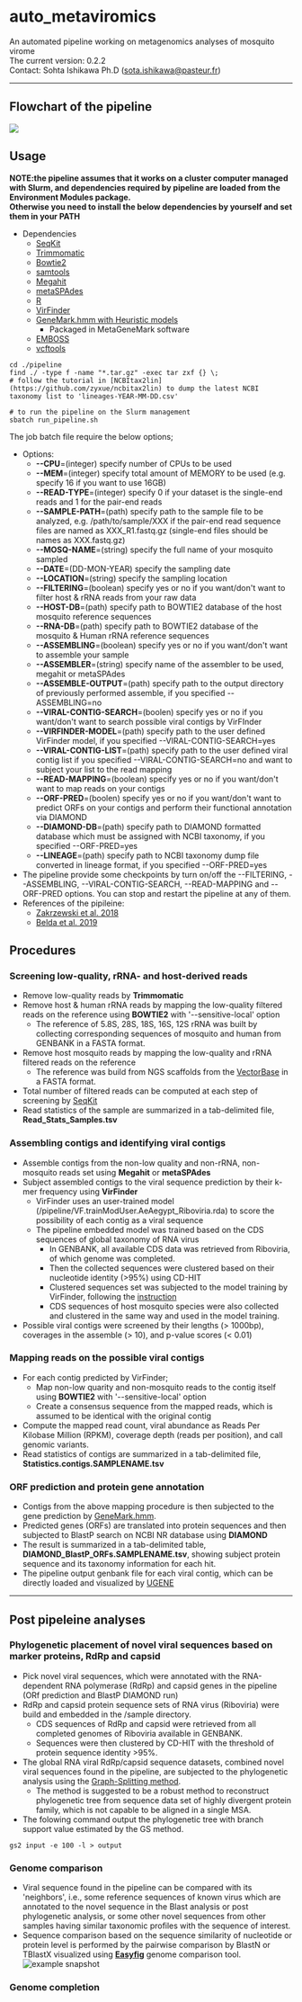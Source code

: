 # auto_metaviromics
An automated pipeline working on metagenomics analyses of mosquito virome  
The current version: 0.2.2  
Contact: Sohta Ishikawa Ph.D (sota.ishikawa@pasteur.fr)  

***
## Flowchart of the pipeline  
![](./image/auto_metaviromics.svg)  

## Usage
**NOTE:the pipeline assumes that it works on a cluster computer managed with Slurm, and dependencies required by pipeline are loaded from the Environment Modules package.**  
**Otherwise you need to install the below dependencies by yourself and set them in your PATH**  
+ Dependencies
    + [SeqKit](https://github.com/shenwei356/seqkit)
    + [Trimmomatic](https://github.com/timflutre/trimmomatic)
    + [Bowtie2](http://bowtie-bio.sourceforge.net/bowtie2/index.shtml)
    + [samtools](http://www.htslib.org/doc/samtools.html)
    + [Megahit](https://github.com/voutcn/megahit)
    + [metaSPAdes](http://cab.spbu.ru/software/spades/)
    + [R](https://www.r-project.org/)
    + [VirFinder](https://github.com/jessieren/VirFinder)
    + [GeneMark.hmm with Heuristic models](http://exon.gatech.edu/index.html)
        + Packaged in MetaGeneMark software
    + [EMBOSS](http://www.bioinformatics.nl/emboss-explorer)
    + [vcftools](https://vcftools.github.io/index.html)  
    
```
cd ./pipeline
find ./ -type f -name "*.tar.gz" -exec tar zxf {} \;
# follow the tutorial in [NCBItax2lin](https://github.com/zyxue/ncbitax2lin) to dump the latest NCBI taxonomy list to 'lineages-YEAR-MM-DD.csv'

# to run the pipeline on the Slurm management
sbatch run_pipeline.sh
```  
The job batch file require the below options;
+ Options: 
  +	**--CPU**=(integer)                 specify number of CPUs to be used
  +	**--MEM**=(integer)                 specify total amount of MEMORY to be used (e.g. specify 16 if you want to use 16GB)
  +	**--READ-TYPE**=(integer)           specify 0 if your dataset is the single-end reads and 1 for the pair-end reads
  +	**--SAMPLE-PATH**=(path)            specify path to the sample file to be analyzed, e.g. /path/to/sample/XXX if the pair-end read sequence files are named as XXX_R1.fastq.gz (single-end files should be names as XXX.fastq.gz) 
  + **--MOSQ-NAME**=(string)            specify the full name of your mosquito sampled
  + **--DATE**=(DD-MON-YEAR)            specify the sampling date
  + **--LOCATION**=(string)             specify the sampling location
  +	**--FILTERING**=(boolean)           specify yes or no if you want/don't want to filter host & rRNA reads from your raw data
  +	**--HOST-DB**=(path)                specify path to BOWTIE2 database of the host mosquito reference sequences
  +	**--RNA-DB**=(path)                 specify path to BOWTIE2 database of the mosquito & Human rRNA reference sequences
  +	**--ASSEMBLING**=(boolean)          specify yes or no if you want/don't want to assemble your sample
  + **--ASSEMBLER**=(string)            specify name of the assembler to be used, megahit or metaSPAdes
  +	**--ASSEMBLE-OUTPUT**=(path)        specify path to the output directory of previously performed assemble, if you specified --ASSEMBLING=no
  + **--VIRAL-CONTIG-SEARCH**=(boolen)  specify yes or no if you want/don't want to search possible viral contigs by VirFInder
  + **--VIRFINDER-MODEL**=(path)        specify path to the user defined VirFinder model, if you specified --VIRAL-CONTIG-SEARCH=yes
  + **--VIRAL-CONTIG-LIST**=(path)      specify path to the user defined viral contig list if you specified --VIRAL-CONTIG-SEARCH=no and want to subject your list to the read mapping
  +	**--READ-MAPPING**=(boolean)        specify yes or no if you want/don't want to map reads on your contigs
  + **--ORF-PRED**=(boolen)             specify yes or no if you want/don't want to predict ORFs on your contigs and perform their functional annotation via DIAMOND
  +	**--DIAMOND-DB**=(path)             specify path to DIAMOND formatted database which must be assigned with NCBI taxonomy, if you specified --ORF-PRED=yes
  +	**--LINEAGE**=(path)                specify path to NCBI taxonomy dump file converted in lineage format, if you specified --ORF-PRED=yes
+ The pipeline provide some checkpoints by turn on/off the --FILTERING, --ASSEMBLING, --VIRAL-CONTIG-SEARCH, --READ-MAPPING and --ORF-PRED options. You can stop and restart the pipeline at any of them.
+ References of the pipileine: 
  + [Zakrzewski et al. 2018](https://www.nature.com/articles/s41598-018-22945-y)
  + [Belda et al. 2019](https://www.ncbi.nlm.nih.gov/pmc/articles/PMC6702732)

## Procedures
### Screening low-quality, rRNA- and host-derived reads
+ Remove low-quality reads by **Trimmomatic**
+ Remove host & human rRNA reads by mapping the low-quality filtered reads on the reference using **BOWTIE2** with '--sensitive-local' option
    + The reference of 5.8S, 28S, 18S, 16S, 12S rRNA was built by collecting corresponding sequences of mosquito and human from GENBANK in a FASTA format. 
+ Remove host mosquito reads by mapping the low-quality and rRNA filtered reads on the reference
    + The reference was build from NGS scaffolds from the [VectorBase](https://www.vectorbase.org/organisms/aedes-aegypti) in a FASTA format.
+ Total number of filtered reads can be computed at each step of screening by [SeqKit](https://github.com/shenwei356/seqkit)
+ Read statistics of the sample are summarized in a tab-delimited file, **Read_Stats_Samples.tsv**  

### Assembling contigs and identifying viral contigs
+ Assemble contigs from the non-low quality and non-rRNA, non-mosquito reads set using **Megahit** or **metaSPAdes**
+ Subject assembled contigs to the viral sequence prediction by their k-mer frequency using **VirFinder**
    + VirFinder uses an user-trained model (/pipeline/VF.trainModUser.AeAegypt_Riboviria.rda) to score the possibility of each contig as a viral sequence
    + The pipeline embedded model was trained based on the CDS sequences of global taxonomy of RNA virus
        + In GENBANK, all available CDS data was retrieved from Riboviria, of which genome was completed.
        + Then the collected sequences were clustered based on their nucleotide identity (>95%) using CD-HIT
        + Clustered sequences set was subjected to the model training by VirFinder, following the [instruction](https://github.com/jessieren/VirFinder)
        + CDS sequences of host mosquito species were also collected and clustered in the same way and used in the model training.
+ Possible viral contigs were screened by their lengths (> 1000bp), coverages in the assemble (> 10), and p-value scores (< 0.01)

### Mapping reads on the possible viral contigs
+ For each contig predicted by VirFinder;
    +  Map non-low quarity and non-mosquito reads to the contig itself using **BOWTIE2** with '--sensitive-local' option
    +  Create a consensus sequence from the mapped reads, which is assumed to be identical with the original contig
+ Compute the mapped read count, viral abundance as Reads Per Kilobase Million (RPKM), coverage depth (reads per position), and call genomic variants.
+ Read statistics of contigs are summarized in a tab-delimited file, **Statistics.contigs.SAMPLENAME.tsv**

### ORF prediction and protein gene annotation
+ Contigs from the above mapping procedure is then subjected to the gene prediction by [GeneMark.hmm](http://exon.gatech.edu/index.html). 
+ Predicted genes (ORFs) are translated into protein sequences and then subjected to BlastP search on NCBI NR database using **DIAMOND**
+ The result is summarized in a tab-delimited table, **DIAMOND_BlastP_ORFs.SAMPLENAME.tsv**, showing subject protein sequence and its taxonomy information for each hit.
+ The pipeline output genbank file for each viral contig, which can be directly loaded and visualized by [UGENE](http://ugene.net/)  

***
## Post pipeleine analyses  
### Phylogenetic placement of novel viral sequences based on marker proteins, RdRp and capsid
+ Pick novel viral sequences, which were annotated with the RNA-dependent RNA polymerase (RdRp) and capsid genes in the pipeline (ORf prediction and BlastP DIAMOND run)
+ RdRp and capsid protein sequence sets of RNA virus (Riboviria) were build and embedded in the /sample directory.
    + CDS sequences of RdRp and capsid were retrieved from all completed genomes of Riboviria available in GENBANK.
    + Sequences were then clustered by CD-HIT with the threshold of protein sequence identity >95%.
+ The global RNA viral RdRp/capsid sequence datasets, combined novel viral sequences found in the pipeline, are subjected to the phylogenetic analysis using the [Graph-Splitting method](https://github.com/MotomuMatsui/gs).
    + The method is suggested to be a robust method to reconstruct phylogenetic tree from sequence data set of highly divergent protein family, which is not capable to be aligned in a single MSA.
+ The folowing command output the phylogenetic tree with branch support value estimated by the GS method.
```
gs2 input -e 100 -l > output
```  

### Genome comparison 
+ Viral sequence found in the pipeline can be compared with its 'neighbors', i.e., some reference sequences of known virus which are annotated to the novel sequence in the Blast analysis or post phylogenetic analysis, or some other novel sequences from other samples having similar taxonomic profiles with the sequence of interest.
+ Sequence comparison based on the sequence similarity of nucleotide or protein level is performed by the pairwise comparison by BlastN or TBlastX visualized using **[Easyfig](https://mjsull.github.io/Easyfig/)** genome comparison tool.
![example snapshot](./image/contig_comp_easyfig.svg)  

### Genome completion
